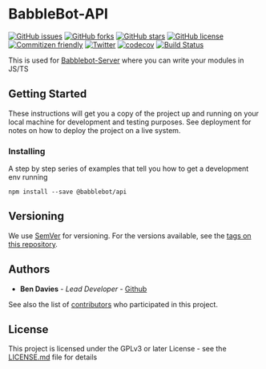 # BabbleBot-API

[![GitHub issues](https://img.shields.io/github/issues/bendavies99/babblebot-api)](https://github.com/bendavies99/babblebot-api/issues)
[![GitHub forks](https://img.shields.io/github/forks/bendavies99/babblebot-api)](https://github.com/bendavies99/babblebot-api/network)
[![GitHub stars](https://img.shields.io/github/stars/bendavies99/babblebot-api)](https://github.com/bendavies99/babblebot-api/stargazers)
[![GitHub license](https://img.shields.io/github/license/bendavies99/babblebot-api)](https://github.com/bendavies99/babblebot-api)
[![Commitizen friendly](https://img.shields.io/badge/commitizen-friendly-brightgreen.svg)](http://commitizen.github.io/cz-cli/)
[![Twitter](https://img.shields.io/twitter/url?style=social&url=https%3A%2F%2Fgithub.com%2Fbendavies99%2Fbabblebot-api)](https://twitter.com/intent/tweet?text=Wow:&url=https%3A%2F%2Fgithub.com%2Fbendavies99%2Fbabblebot-api)
[![codecov](https://codecov.io/gh/bendavies99/babblebot-api/branch/master/graph/badge.svg)](https://codecov.io/gh/bendavies99/babblebot-api)
[![Build Status](https://travis-ci.org/bendavies99/babblebot-api.svg?branch=master)](https://travis-ci.org/bendavies99/babblebot-api)

This is used for [Babblebot-Server](https://github.com/bendavies99/BabbleBot-Server) where you can write your modules in JS/TS

## Getting Started

These instructions will get you a copy of the project up and running on your local machine for development and testing purposes. See deployment for notes on how to deploy the project on a live system.

### Installing

A step by step series of examples that tell you how to get a development env running

```
npm install --save @babblebot/api
```

## Versioning

We use [SemVer](http://semver.org/) for versioning. For the versions available, see the [tags on this repository](https://github.com/bendavies99/babblebot-api/tags).

## Authors

- **Ben Davies** - _Lead Developer_ - [Github](https://github.com/bendavies99)

See also the list of [contributors](https://github.com/bendavies99/babblebot-api/contributors) who participated in this project.

## License

This project is licensed under the GPLv3 or later License - see the [LICENSE.md](LICENSE.md) file for details
